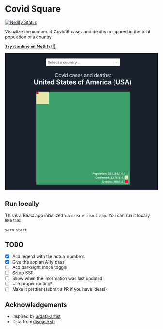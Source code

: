 # Covid Square

[![Netlify Status](https://api.netlify.com/api/v1/badges/8a7e38f4-628f-440c-94e7-515e5d1e1944/deploy-status)](https://app.netlify.com/sites/covid-square/deploys)

Visualize the number of Covid19 cases and deaths compared to the total population of a country.

[**Try it online on Netlify! 🚀**](https://covid-square.netlify.app)

<a href="https://covid-square.netlify.app">
  <img alt="Example Screenshot of React Square" src="public/example.png">
</a>

## Run locally

This is a React app initialized via `create-react-app`. You can run it locally like this:

```
yarn start
```

## TODO

- [x] Add legend with the actual numbers
- [x] Give the app an A11y pass
- [ ] Add dark/light mode toggle
- [ ] Setup SSR
- [ ] Show when the information was last updated
- [ ] Use proper routing?
- [ ] Make it prettier (submit a PR if you have ideas!)

## Acknowledgements

* Inspired by [u/data-artist](https://www.reddit.com/r/dataisbeautiful/comments/ia4waq/oc_covid_cases_and_deaths_in_the_us_as_a)
* Data from [disease.sh](https://disease.sh)
